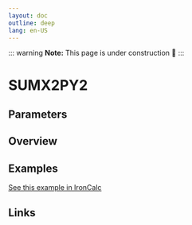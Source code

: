 ```yaml
---
layout: doc
outline: deep
lang: en-US
---
```


::: warning
**Note:** This page is under construction 🚧
:::

# SUMX2PY2

## Parameters

## Overview

## Examples

[See this example in IronCalc](https://app.ironcalc.com/?filename=sumx2py2)

## Links